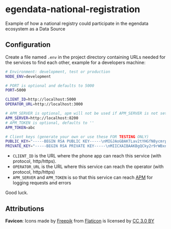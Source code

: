 # egendata-national-registration

Example of how a national registry could participate in the egendata ecosystem as a Data Source

## Configuration

Create a file named `.env` in the project directory containing URLs needed for the services to find each other, example for a developers machine:

```bash
# Environment: development, test or production
NODE_ENV=development

# PORT is optional and defaults to 5000
PORT=5000

CLIENT_ID=http://localhost:5000
OPERATOR_URL=http://localhost:3000

# APM_SERVER is optional, apm will not be used if APM_SERVER is not set
APM_SERVER=http://localhost:8200
# APM_TOKEN is optional, defaults to ''
APM_TOKEN=abc

# Client keys (generate your own or use these FOR TESTING ONLY)
PUBLIC_KEY="-----BEGIN RSA PUBLIC KEY-----\nMIGJAoGBAKTLav2tYHGfN8ycmrpvFuCqveDrTp2yHihtnRS9gS63ChEJQjV/g9+l\n0toVaKzzwVHzK2DUIMLfXXKSoECHUgDYydsffA1t1kSTiOvxPm/futQWIv/F5nsG\niKfROSLp2TFNgvyrjR9yUryBuxLMQ4vqrWdXACtIYeAPrJGsD9UpAgMBAAE=\n-----END RSA PUBLIC KEY-----\n"
PRIVATE_KEY="-----BEGIN RSA PRIVATE KEY-----\nMIICXAIBAAKBgQCky2r9rWBxnzfMnJq6bxbgqr3g606dsh4obZ0UvYEutwoRCUI1\nf4PfpdLaFWis88FR8ytg1CDC311ykqBAh1IA2MnbH3wNbdZEk4jr8T5v37rUFiL/\nxeZ7Boin0Tki6dkxTYL8q40fclK8gbsSzEOL6q1nVwArSGHgD6yRrA/VKQIDAQAB\nAoGAfdZHMMa/qoOmHDxJeqtxkMVQkPud4JUuqjhphnjeuElVCoVDZY6lqJX7WESY\n1dicenNxYFMbYTMnLGICtMOgPYOZjkMfoa1LOx5hmqe1Z29DzmLWr27BqY7cZU+T\nxx3xvWNaNkBy3v9RhxZv55Uxzz1ys/cAmxhUmsgbtR2brvECQQDPjNMITnIcjFgA\nROvzKUQAOl8yWCl9h5dtG7WAdFppD5tn/L1u3E9N3U7QSKBfhma7KzASu76B3tSC\nyxG7o+XTAkEAy0OHbAt41ZdkIF4qYg9IX4lO5hlbyjJHwhLUv4DgZNT8fMgQpuc0\nMLu0ADChgI80sxb84T+v/QDzylDEDOaPkwJBAI6G6YDBxhEeu2vr6JBCXUU+0JLV\nAiEHFRDDP3/n5xJQumrNoBTaS8dv26iixybyN+f+f3PN48RxjkQHSbUulysCQG5p\nJRN0e9OR46qNW/peENMMU9Y7ahfADiiGcBgCGmHLK8dgKWNv7XKXUyRTRjb+EwNA\n9mYoYSFONh7slkHnr48CQDEygmde8p1JWWUmXseEVv9Il7DmTKlI0rXXgK+Z299D\nCJKeDmbK0wMhimdKI9ck5WH2a/SJu35EMe1hwmdy524=\n-----END RSA PRIVATE KEY-----\n"
```

- `CLIENT_ID` is the URL where the phone app can reach this service (with protocol, http/https).
- `OPERATOR_URL` is the URL where this service can reach the operator (with protocol, http/https)
- `APM_SERVER` and `APM_TOKEN` is so that this service can reach [APM](https://www.npmjs.com/package/elastic-apm-node) for logging requests and errors

Good luck.

## Attributions

**Favicon**: Icons made by [Freepik](https://www.freepik.com/) from [Flaticon](https://www.flaticon.com/) is licensed by [CC 3.0 BY](http://creativecommons.org/licenses/by/3.0/)
